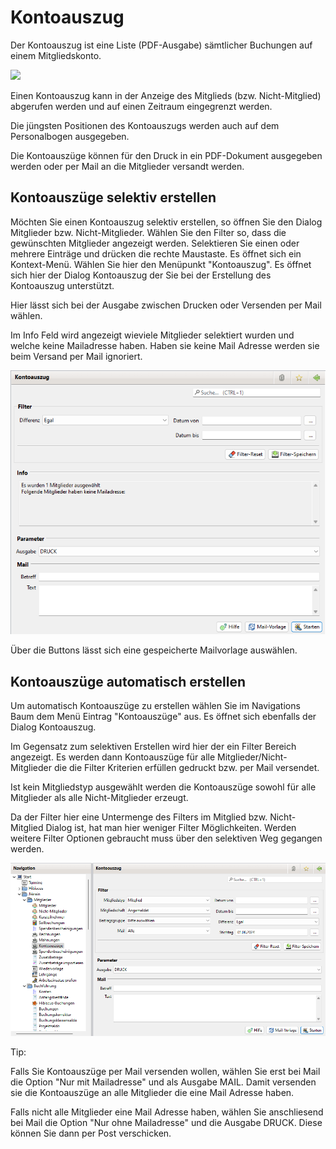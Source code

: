 # Kontoauszug

Der Kontoauszug ist eine Liste \(PDF-Ausgabe\) sämtlicher Buchungen auf einem Mitgliedskonto.

![](../../assets/kontoauszug.jpg)

Einen Kontoauszug kann in der Anzeige des Mitglieds \(bzw. Nicht-Mitglied\) abgerufen werden und auf einen Zeitraum eingegrenzt werden.

Die jüngsten Positionen des Kontoauszugs werden auch auf dem Personalbogen ausgegeben.

Die Kontoauszüge können für den Druck in ein PDF-Dokument ausgegeben werden oder per Mail an die Mitglieder versandt werden.

## Kontoauszüge selektiv erstellen

Möchten Sie einen Kontoauszug selektiv erstellen, so öffnen Sie den Dialog Mitglieder bzw. Nicht-Mitglieder. Wählen Sie den Filter so, dass die gewünschten Mitglieder angezeigt werden. Selektieren Sie einen oder mehrere Einträge und drücken die rechte Maustaste. Es öffnet sich ein Kontext-Menü. Wählen Sie hier den Menüpunkt "Kontoauszug". Es öffnet sich hier der Dialog Kontoauszug der Sie bei der Erstellung des Kontoauszug unterstützt.

Hier lässt sich bei der Ausgabe zwischen Drucken oder Versenden per Mail wählen.

Im Info Feld wird angezeigt wieviele Mitglieder selektiert wurden und welche keine Mailadresse haben. Haben sie keine Mail Adresse werden sie beim Versand per Mail ignoriert.

![](../../assets/kontoauszug2.png)

Über die Buttons lässt sich eine gespeicherte Mailvorlage auswählen.

## Kontoauszüge automatisch erstellen

Um automatisch Kontoauszüge zu erstellen wählen Sie im Navigations Baum dem Menü Eintrag "Kontoauszüge" aus. Es öffnet sich ebenfalls der Dialog Kontoauszug.

Im Gegensatz zum selektiven Erstellen wird hier der ein Filter Bereich angezeigt. Es werden dann Kontoauszüge für alle Mitglieder/Nicht-Mitglieder die die Filter Kriterien erfüllen gedruckt bzw. per Mail versendet.

Ist kein Mitgliedstyp ausgewählt werden die Kontoauszüge sowohl für alle Mitglieder als alle Nicht-Mitglieder erzeugt.

Da der Filter hier eine Untermenge des Filters im Mitglied bzw. Nicht-Mitglied Dialog ist, hat man hier weniger Filter Möglichkeiten. Werden weitere Filter Optionen gebraucht muss über den selektiven Weg gegangen werden.

![](../../assets/kontoauszug1.png)

Tip:

Falls Sie Kontoauszüge per Mail versenden wollen, wählen Sie erst bei Mail die Option "Nur mit Mailadresse" und als Ausgabe MAIL. Damit versenden sie die Kontoauszüge an alle Mitglieder die eine Mail Adresse haben.

Falls nicht alle Mitglieder eine Mail Adresse haben, wählen Sie anschliesend bei Mail die Option "Nur ohne Mailadresse" und die Ausgabe DRUCK. Diese können Sie dann per Post verschicken.
